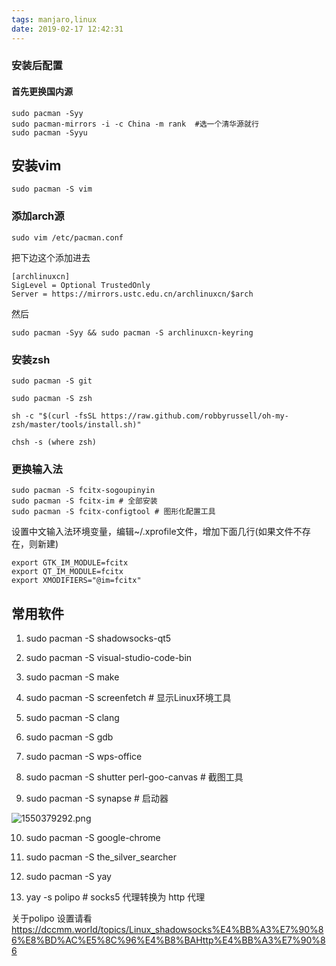 ```yaml
---
tags: manjaro,linux
date: 2019-02-17 12:42:31
---
```



### 安装后配置

#### 首先更换国内源

```shell
sudo pacman -Syy
sudo pacman-mirrors -i -c China -m rank  #选一个清华源就行
sudo pacman -Syyu
```

## 安装vim
```shell
sudo pacman -S vim
```
### 添加arch源

```shell
sudo vim /etc/pacman.conf
```

把下边这个添加进去
```cogfig
[archlinuxcn]
SigLevel = Optional TrustedOnly
Server = https://mirrors.ustc.edu.cn/archlinuxcn/$arch
```
然后

```shell
sudo pacman -Syy && sudo pacman -S archlinuxcn-keyring
```
### 安装zsh

```shell
sudo pacman -S git

sudo pacman -S zsh

sh -c "$(curl -fsSL https://raw.github.com/robbyrussell/oh-my-zsh/master/tools/install.sh)"

chsh -s (where zsh)
```

### 更换输入法

```shell
sudo pacman -S fcitx-sogoupinyin
sudo pacman -S fcitx-im # 全部安装
sudo pacman -S fcitx-configtool # 图形化配置工具
```

设置中文输入法环境变量，编辑~/.xprofile文件，增加下面几行(如果文件不存在，则新建)

```config
export GTK_IM_MODULE=fcitx
export QT_IM_MODULE=fcitx
export XMODIFIERS="@im=fcitx"
```

## 常用软件

1. sudo pacman -S shadowsocks-qt5

2. sudo pacman -S visual-studio-code-bin

3. sudo pacman -S make

4. sudo pacman -S screenfetch # 显示Linux环境工具

5. sudo pacman -S clang

6.  sudo pacman -S gdb

7. sudo pacman -S wps-office

8. sudo pacman -S shutter perl-goo-canvas # 截图工具

9. sudo pacman -S synapse # 启动器

![1550379292.png](https://i.loli.net/2019/02/17/5c68e93816d99.png?filename=1550379292.png)

10. sudo pacman -S google-chrome

11. sudo pacman -S the_silver_searcher

12. sudo pacman -S yay

13. yay -s polipo # socks5 代理转换为 http 代理 

关于polipo 设置请看 https://dccmm.world/topics/Linux_shadowsocks%E4%BB%A3%E7%90%86%E8%BD%AC%E5%8C%96%E4%B8%BAHttp%E4%BB%A3%E7%90%86
